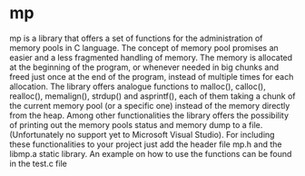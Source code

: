 # mp
mp is a library that offers a set of functions for the administration of memory pools in C language. The concept of memory pool promises an easier and a less fragmented handling of memory. The memory is allocated at the beginning of the program, or whenever needed in big chunks and freed just once at the end of the program, instead of multiple times for each allocation. The library offers analogue functions to malloc(), calloc(), realloc(), memalign(), strdup() and asprintf(), each of them taking a chunk of the current memory pool (or a specific one) instead of the memory directly from the heap. Among other functionalities the library offers the possibility of printing out the memory pools status and memory dump to a file. (Unfortunately no support yet to Microsoft Visual Studio).  For including these functionalities to your project just add the header file mp.h and the libmp.a static library. An example on how to use the functions can be found in the test.c file

